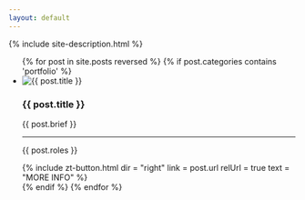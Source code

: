 ```yaml
---
layout: default
---
```

<div class="inner">
	{% include site-description.html %}
	<ul class="project-list" id="work">
		{% for post in site.posts reversed %}
		{% if post.categories contains 'portfolio' %}
		<li class="project-preview" id="{{ post.ID }}">
			<div class="img-wrapper {% if post.photo-img %}img-wrapper--photo-img{% endif %}">
				<img src="{{ post.img | prepend: site.github.url }}" alt="{{ post.title }}">
			</div>
			<div class="info">
				<h3>{{ post.title }}</h3>
				<p class="brief">{{ post.brief }}</p>
				<hr>
				<p class="roles">{{ post.roles }}</p>
				{%
					include zt-button.html
					dir = "right"
					link = post.url
					relUrl = true
					text = "MORE INFO"
				%}
			</div>
		</li>
		{% endif %}
		{% endfor %}
	</ul>
</div>